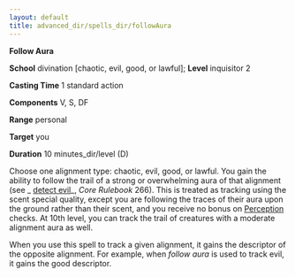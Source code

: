 ```yaml
---
layout: default
title: advanced_dir/spells_dir/followAura
---
```

 **Follow Aura**

**School** divination [chaotic, evil, good, or lawful]; **Level** inquisitor 2

**Casting Time** 1 standard action

**Components** V, S, DF

**Range** personal

**Target** you

**Duration** 10 minutes_dir/level (D)

Choose one alignment type: chaotic, evil, good, or lawful. You gain the ability to follow the trail of a strong or overwhelming aura of that alignment (see _ [detect evil](../../../spells_dir/detectEvil#_detect-evil)_, _Core Rulebook_ 266). This is treated as tracking using the scent special quality, except you are following the traces of their aura upon the ground rather than their scent, and you receive no bonus on [Perception](../../../skills_dir/perception#_perception) checks. At 10th level, you can track the trail of creatures with a moderate alignment aura as well.

When you use this spell to track a given alignment, it gains the descriptor of the opposite alignment. For example, when _follow aura_ is used to track evil, it gains the good descriptor.

